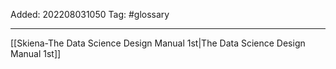 Added: 202208031050
Tag: #glossary


___
[[Skiena-The Data Science  Design Manual 1st|The Data Science Design Manual 1st]]